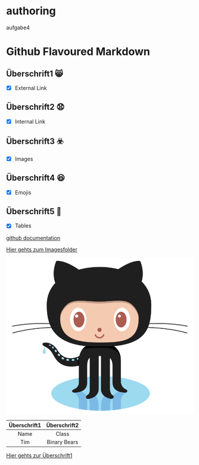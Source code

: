 # authoring
aufgabe4

# Github Flavoured Markdown
## Überschrift1 😸
- [x] External Link
## Überschrift2 😧
- [x] Internal Link 
## Überschrift3 ☣️
- [x] Images 
## Überschrift4 😆
- [x] Emojis
## Überschrift5 👼
- [x] Tables

[github documentation](https://help.github.com/en)

[Hier gehts zum Imagesfolder](./images)

![Logo](./images/logo.png)

|**Überschrift1**|**Überschrift2**|
|:--------------:|:--------------:|
|Name            |Class           |
|Tim             |Binary Bears    |


[Hier gehts zur Überschrift1](#Überschrift1)




